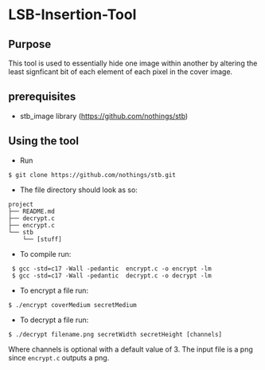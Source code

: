 # LSB-Insertion-Tool

## Purpose
This tool is used to essentially hide one image within another by altering the least signficant bit of each element of each pixel in the cover image.

## prerequisites
    
- stb_image library (https://github.com/nothings/stb)


## Using the tool

- Run 
```console 
$ git clone https://github.com/nothings/stb.git 
```
- The file directory should look as so:
``` 
project
├── README.md
├── decrypt.c
├── encrypt.c
└── stb
    └── [stuff]
```
- To compile run:
```console
 $ gcc -std=c17 -Wall -pedantic  encrypt.c -o encrypt -lm
 $ gcc -std=c17 -Wall -pedantic  decrypt.c -o decrypt -lm
```
- To encrypt a file run:
```console
$ ./encrypt coverMedium secretMedium
```
- To decrypt a file run:
```console 
$ ./decrypt filename.png secretWidth secretHeight [channels]
```
Where channels is optional with a default value of 3.
The input file is a png since `encrypt.c` outputs a png. 
